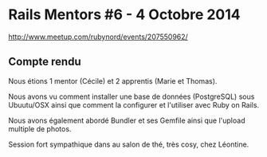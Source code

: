 # Rails Mentors #6 - 4 Octobre 2014

http://www.meetup.com/rubynord/events/207550962/

## Compte rendu

Nous étions 1 mentor (Cécile) et 2 apprentis (Marie et Thomas).

Nous avons vu comment installer une base de données (PostgreSQL) sous Ubuutu/OSX ainsi que comment la configurer et l'utiliser avec Ruby on Rails.

Nous avons également abordé Bundler et ses Gemfile ainsi que l'upload multiple de photos.

Session fort sympathique dans au salon de thé, très cosy, chez Léontine.
